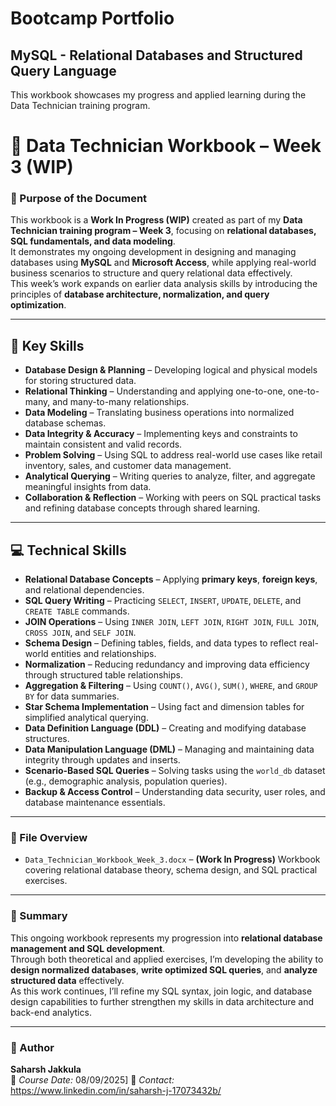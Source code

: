 # Bootcamp Portfolio
## MySQL - Relational Databases and Structured Query Language

This workbook showcases my progress and applied learning during the Data Technician training program.


# 📘 Data Technician Workbook – Week 3 (WIP)

### 🎯 Purpose of the Document
This workbook is a **Work In Progress (WIP)** created as part of my **Data Technician training program – Week 3**, focusing on **relational databases, SQL fundamentals, and data modeling**.  
It demonstrates my ongoing development in designing and managing databases using **MySQL** and **Microsoft Access**, while applying real-world business scenarios to structure and query relational data effectively.  
This week’s work expands on earlier data analysis skills by introducing the principles of **database architecture, normalization, and query optimization**.

---

## 🧠 Key Skills
- **Database Design & Planning** – Developing logical and physical models for storing structured data.  
- **Relational Thinking** – Understanding and applying one-to-one, one-to-many, and many-to-many relationships.  
- **Data Modeling** – Translating business operations into normalized database schemas.  
- **Data Integrity & Accuracy** – Implementing keys and constraints to maintain consistent and valid records.  
- **Problem Solving** – Using SQL to address real-world use cases like retail inventory, sales, and customer data management.  
- **Analytical Querying** – Writing queries to analyze, filter, and aggregate meaningful insights from data.  
- **Collaboration & Reflection** – Working with peers on SQL practical tasks and refining database concepts through shared learning.  

---

## 💻 Technical Skills
- **Relational Database Concepts** – Applying **primary keys**, **foreign keys**, and relational dependencies.  
- **SQL Query Writing** – Practicing `SELECT`, `INSERT`, `UPDATE`, `DELETE`, and `CREATE TABLE` commands.  
- **JOIN Operations** – Using `INNER JOIN`, `LEFT JOIN`, `RIGHT JOIN`, `FULL JOIN`, `CROSS JOIN`, and `SELF JOIN`.  
- **Schema Design** – Defining tables, fields, and data types to reflect real-world entities and relationships.  
- **Normalization** – Reducing redundancy and improving data efficiency through structured table relationships.  
- **Aggregation & Filtering** – Using `COUNT()`, `AVG()`, `SUM()`, `WHERE`, and `GROUP BY` for data summaries.  
- **Star Schema Implementation** – Using fact and dimension tables for simplified analytical querying.  
- **Data Definition Language (DDL)** – Creating and modifying database structures.  
- **Data Manipulation Language (DML)** – Managing and maintaining data integrity through updates and inserts.  
- **Scenario-Based SQL Queries** – Solving tasks using the `world_db` dataset (e.g., demographic analysis, population queries).  
- **Backup & Access Control** – Understanding data security, user roles, and database maintenance essentials.  

---

### 📂 File Overview
- `Data_Technician_Workbook_Week_3.docx` – **(Work In Progress)** Workbook covering relational database theory, schema design, and SQL practical exercises.

---

### 🧾 Summary
This ongoing workbook represents my progression into **relational database management and SQL development**.  
Through both theoretical and applied exercises, I’m developing the ability to **design normalized databases**, **write optimized SQL queries**, and **analyze structured data** effectively.  
As this work continues, I’ll refine my SQL syntax, join logic, and database design capabilities to further strengthen my skills in data architecture and back-end analytics.

---

### 👤 Author
**Saharsh Jakkula**  
📅 *Course Date:* 08/09/2025]
📧 *Contact:* https://www.linkedin.com/in/saharsh-j-17073432b/
